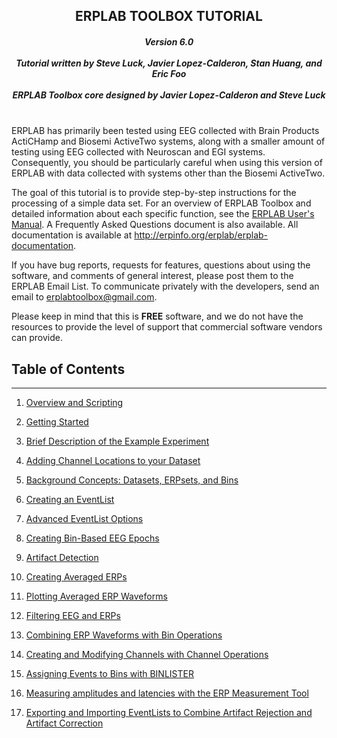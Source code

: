 <h2 align="center">ERPLAB TOOLBOX TUTORIAL </h2>
<h5 align="center">
Version 6.0<br><br>
Tutorial written by Steve Luck, Javier Lopez-Calderon, Stan Huang, and Eric Foo <br><br>
ERPLAB Toolbox core designed by Javier Lopez-Calderon and Steve Luck<br><br>
</h5>

ERPLAB has primarily been tested using EEG collected with Brain Products ActiCHamp and Biosemi ActiveTwo systems, along with a smaller amount of testing using EEG collected with Neuroscan and EGI systems. Consequently, you should be particularly careful when using this version of ERPLAB with data collected with systems other than the Biosemi ActiveTwo.

The goal of this tutorial is to provide step-by-step instructions for the processing of a simple data set.  For an overview of ERPLAB Toolbox and detailed information about each specific function, see the [ERPLAB User's Manual](https://github.com/lucklab/erplab/wiki/Manual). A Frequently Asked Questions document is also available.  All documentation is available at http://erpinfo.org/erplab/erplab-documentation.

If you have bug reports, requests for features, questions about using the software, and comments of general interest, please post them to the ERPLAB Email List.  To communicate privately with the developers, send an email to erplabtoolbox@gmail.com.

Please keep in mind that this is **FREE** software, and we do not have the resources to provide the level of support that commercial software vendors can provide.

## Table of Contents
---
1. [Overview and Scripting](./Overview-and-Scripting:-Tutorial)

2. [Getting Started](./Getting-Started:-Tutorial)

3. [Brief Description of the Example Experiment](./Brief-Description-of-the-Example-Experiment:-Tutorial)

4. [Adding Channel Locations to your Dataset](./Adding-Channel-Locations-to-your-Dataset:-Tutorial)

5. [Background Concepts: Datasets, ERPsets, and Bins](./Background-Concepts:-Datasets,-ERPsets,-and-Bins:-Tutorial)

6. [Creating an EventList](./Creating-an-EventList:-ERPLAB-Functions:-Tutorial)

7. [Advanced EventList Options](./Advanced-EventList-Options:-Tutorial)

8. [Creating Bin-Based EEG Epochs](./Creating-Bin--Based-EEG-Epochs:-Tutorial)

9. [Artifact Detection](./Artifact-Detection:-Tutorial)

10. [Creating Averaged ERPs](./Creating-Averaged-ERPs:-Tutorial)

11. [Plotting Averaged ERP Waveforms](./Plotting-Averaged-ERP-Waveforms:-Tutorial)

12. [Filtering EEG and ERPs](./Filtering-EEG-and-ERPs:-Tutorial)

13. [Combining ERP Waveforms with Bin Operations](./Combining-ERP-Waveforms-with-Bin-Operations:-Tutorial)

14. [Creating and Modifying Channels with Channel Operations](./Creating-and-Modifying-Channels-with-Channel-Operations:-Tutorial)

15. [Assigning Events to Bins with BINLISTER](./Assigning-Events-to-Bins-with-BINLISTER:-Tutorial)

16. [Measuring amplitudes and latencies with the ERP Measurement Tool](./Measuring-amplitudes-and-latencies-with-the-ERP-Measurement-Tool:-Tutorial)

17. [Exporting and Importing EventLists to Combine Artifact Rejection and Artifact Correction](./Exporting-and-Importing-EventLists-to-Combine-Artifact-Rejection-and-Artifact-Correction:-Tutorial)